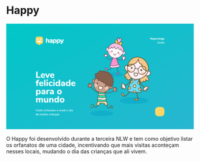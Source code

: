 # Happy

![](/home.png)

O Happy foi desenvolvido durante a terceira NLW e tem como objetivo listar os orfanatos de uma cidade, incentivando que mais visitas aconteçam nesses locais, mudando o dia das crianças que ali vivem.
